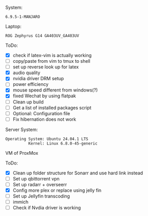 System: 
```
6.9.5-1-MANJARO
```

Laptop:
```
ROG Zephyrus G14 GA403UV_GA403UV
```

ToDo:
- [x] check if latex-vim is actually working
- [ ] copy/paste from vim to tmux to shell
- [ ] set up reverse look up for latex
- [x] audio quality
- [x] nvidia driver DRM setup
- [ ] power efficiency
- [x] mouse speed different from windows(?)
- [x] fixed Wechat by using flatpak
- [ ] Clean up build
- [ ] Get a list of installed packages script
- [ ] Optional: Configuration file
- [ ] Fix hibernation does not work

Server System:
```
Operating System: Ubuntu 24.04.1 LTS
          Kernel: Linux 6.8.0-45-generic
```
VM of ProxMox

ToDo:
- [x] Clean up folder structure for Sonarr and use hard link instead
- [ ] Set up qbittorrent vpn
- [ ] Set up radarr + overseerr
- [x] Config more plex or replace using jelly fin
- [ ] Set up Jellyfin transcoding
- [ ] immich
- [ ] Check if Nvdia driver is working
